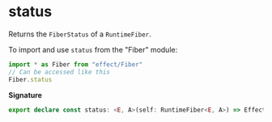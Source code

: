 # status

Returns the `FiberStatus` of a `RuntimeFiber`.

To import and use `status` from the "Fiber" module:

```ts
import * as Fiber from "effect/Fiber"
// Can be accessed like this
Fiber.status
```

**Signature**

```ts
export declare const status: <E, A>(self: RuntimeFiber<E, A>) => Effect.Effect<never, never, FiberStatus.FiberStatus>
```
